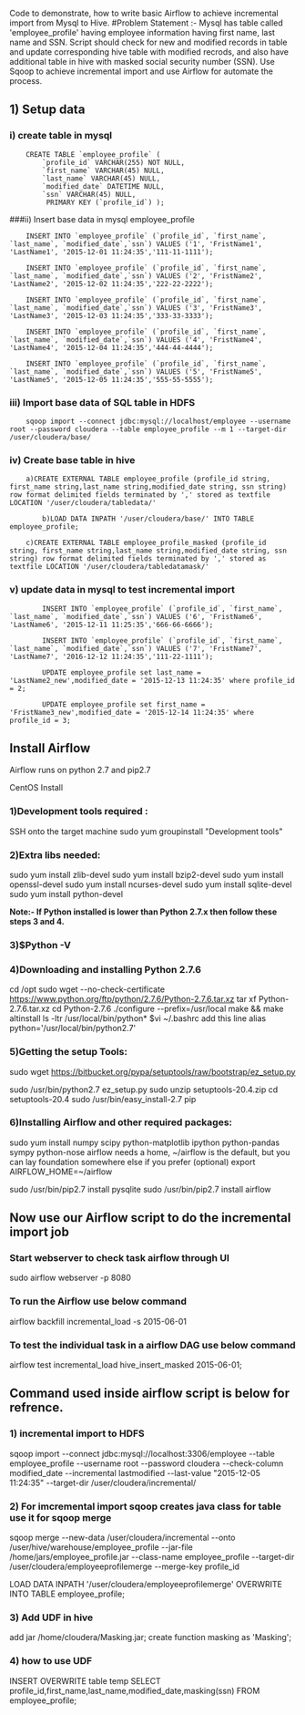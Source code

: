Code to demonstrate, how to write basic Airflow to achieve incremental import from Mysql to Hive.
#Problem Statement :- 
Mysql has table called 'employee_profile' having employee information having first name, last name and SSN. Script should check for new and modified records in table and update corresponding hive table with modified recrods, and also have additional table in hive with masked social security number (SSN). Use Sqoop to achieve incremental import and use Airflow for automate the process.

## 1) Setup data
### i) create table in mysql

		CREATE TABLE `employee_profile` (
			`profile_id` VARCHAR(255) NOT NULL,
			`first_name` VARCHAR(45) NULL,
			`last_name` VARCHAR(45) NULL,
			`modified_date` DATETIME NULL,
			`ssn` VARCHAR(45) NULL,
			 PRIMARY KEY (`profile_id`) );
			 
###ii) Insert base data in mysql employee_profile

		INSERT INTO `employee_profile` (`profile_id`, `first_name`, `last_name`, `modified_date`,`ssn`) VALUES ('1', 'FristName1', 'LastName1', '2015-12-01 11:24:35','111-11-1111');

		INSERT INTO `employee_profile` (`profile_id`, `first_name`, `last_name`, `modified_date`,`ssn`) VALUES ('2', 'FristName2', 'LastName2', '2015-12-02 11:24:35','222-22-2222');

		INSERT INTO `employee_profile` (`profile_id`, `first_name`, `last_name`, `modified_date`,`ssn`) VALUES ('3', 'FristName3', 'LastName3', '2015-12-03 11:24:35','333-33-3333');

		INSERT INTO `employee_profile` (`profile_id`, `first_name`, `last_name`, `modified_date`,`ssn`) VALUES ('4', 'FristName4', 'LastName4', '2015-12-04 11:24:35','444-44-4444');

		INSERT INTO `employee_profile` (`profile_id`, `first_name`, `last_name`, `modified_date`,`ssn`) VALUES ('5', 'FristName5', 'LastName5', '2015-12-05 11:24:35','555-55-5555');



### iii) Import base data of SQL table in HDFS

        sqoop import --connect jdbc:mysql://localhost/employee --username root --password cloudera --table employee_profile --m 1 --target-dir /user/cloudera/base/


### iv) Create base table in hive


        a)CREATE EXTERNAL TABLE employee_profile (profile_id string, first_name string,last_name string,modified_date string, ssn string) row format delimited fields terminated by ',' stored as textfile LOCATION '/user/cloudera/tabledata/'

	    	b)LOAD DATA INPATH '/user/cloudera/base/' INTO TABLE employee_profile;

        c)CREATE EXTERNAL TABLE employee_profile_masked (profile_id string, first_name string,last_name string,modified_date string, ssn string) row format delimited fields terminated by ',' stored as textfile LOCATION '/user/cloudera/tabledatamask/'



###     v) update data in mysql to test incremental import
			INSERT INTO `employee_profile` (`profile_id`, `first_name`, `last_name`, `modified_date`,`ssn`) VALUES ('6', 'FristName6', 'LastName6', '2015-12-11 11:25:35','666-66-6666');

			INSERT INTO `employee_profile` (`profile_id`, `first_name`, `last_name`, `modified_date`,`ssn`) VALUES ('7', 'FristName7', 'LastName7', '2016-12-12 11:24:35','111-22-1111');

			UPDATE employee_profile set last_name = 'LastName2_new',modified_date = '2015-12-13 11:24:35' where profile_id = 2;

			UPDATE employee_profile set first_name = 'FristName3_new',modified_date = '2015-12-14 11:24:35' where profile_id = 3;


## Install Airflow

Airflow runs on python 2.7 and pip2.7

CentOS Install
### 1)Development tools required :
SSH onto the target machine
sudo yum groupinstall "Development tools"
### 2)Extra libs needed:
sudo yum install zlib-devel
sudo yum install bzip2-devel
sudo yum install openssl-devel
sudo yum install ncurses-devel
sudo yum install sqlite-devel
sudo yum install python-devel

**Note:- If Python installed is lower than Python 2.7.x then follow these steps 3 and 4.**
### 3)$Python -V
### 4)Downloading and installing Python 2.7.6
cd /opt
sudo wget --no-check-certificate https://www.python.org/ftp/python/2.7.6/Python-2.7.6.tar.xz
tar xf Python-2.7.6.tar.xz
cd Python-2.7.6
./configure --prefix=/usr/local
make && make altinstall
ls -ltr /usr/local/bin/python*
$vi ~/.bashrc
add this line alias python='/usr/local/bin/python2.7'

### 5)Getting the setup Tools:
sudo wget https://bitbucket.org/pypa/setuptools/raw/bootstrap/ez_setup.py

sudo /usr/bin/python2.7 ez_setup.py
sudo unzip setuptools-20.4.zip
cd setuptools-20.4
sudo /usr/bin/easy_install-2.7 pip

### 6)Installing Airflow and other required packages:
sudo yum install numpy scipy python-matplotlib ipython python-pandas sympy python-nose
 airflow needs a home, ~/airflow is the default,
 but you can lay foundation somewhere else if you prefer
 (optional)
export AIRFLOW_HOME=~/airflow

sudo /usr/bin/pip2.7 install pysqlite
sudo /usr/bin/pip2.7 install airflow


## Now use our Airflow script to do the incremental import job

### Start webserver to check task airflow through UI
sudo airflow webserver -p 8080

### To run the Airflow use below command
airflow backfill incremental_load -s 2015-06-01

### To test the individual task in a airflow DAG use below command
airflow test incremental_load hive_insert_masked 2015-06-01;


## Command used inside airflow script is below for refrence.

### 1) incremental import to HDFS

sqoop import --connect jdbc:mysql://localhost:3306/employee --table employee_profile --username root --password cloudera --check-column modified_date --incremental lastmodified --last-value "2015-12-05 11:24:35" --target-dir /user/cloudera/incremental/


### 2) For imcremental import sqoop creates java class for table use it for sqoop merge

sqoop merge --new-data /user/cloudera/incremental --onto /user/hive/warehouse/employee_profile --jar-file /home/jars/employee_profile.jar --class-name employee_profile --target-dir /user/cloudera/employeeprofilemerge --merge-key profile_id

LOAD DATA INPATH '/user/cloudera/employeeprofilemerge' OVERWRITE INTO TABLE employee_profile;

### 3) Add UDF in hive
add jar /home/cloudera/Masking.jar;
create function masking as 'Masking';

### 4) how to use UDF 
INSERT OVERWRITE table temp SELECT profile_id,first_name,last_name,modified_date,masking(ssn) FROM employee_profile;




